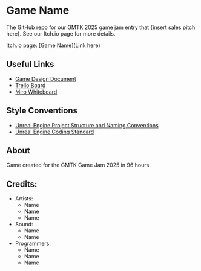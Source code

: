 # Game Name
The GitHub repo for our GMTK 2025 game jam entry that {insert sales pitch here}.
See our Itch.io page for more details.

Itch.io page: [Game Name](Link here)

## Useful Links
- [Game Design Document](https://docs.google.com/document/d/1XG7sEVUhHsmPbxHvH9N4uAssWslHaOzbj3_aH7MuSvI/edit?usp=sharing)
- [Trello Board](https://trello.com/invite/b/6887c00600b60a4756f0858f/ATTIf6e3e3f02f4e52738d4d540fb2eb9948D387E56A/gmtk2025)
- [Miro Whiteboard](https://miro.com/welcomeonboard/a0trQVlnTFBWVWxPenVWaEhlSEV5dEVvN1h0ZUVjOGd0dzN3WTF3UUhiOE1CK0lVenRPVHJnNk1CK2Z2cnpsRWxzZ1RzUzRSWEFWRW1EZGtVSU4rQ2JBeWEzRFViOGRHSGpad0dhT3R3aWZSQXBkT1FUOHlhU1Y5VkhzM2hudVFnbHpza3F6REdEcmNpNEFOMmJXWXBBPT0hdjE=?share_link_id=614750964094)

## Style Conventions
- [Unreal Engine Project Structure and Naming Conventions](https://dev.epicgames.com/community/learning/tutorials/mX6b/unreal-engine-project-structure-naming-conventions)
- [Unreal Engine Coding Standard](https://github.com/Allar/ue5-style-guide)

## About
Game created for the GMTK Game Jam 2025 in 96 hours. 

## Credits:

- Artists:
	* Name
	* Name
	* Name
- Sound:
	* Name 
	* Name 
- Programmers:
	* Name 
	* Name 
	* Name 
